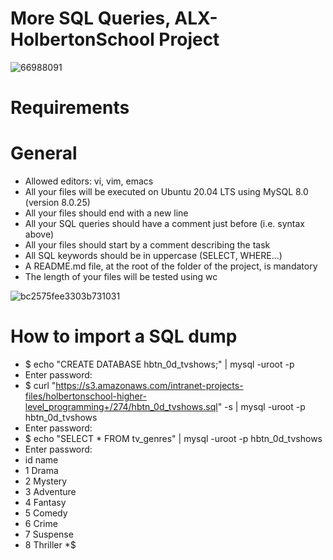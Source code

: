 # More SQL Queries, ALX-HolbertonSchool Project

![66988091](https://user-images.githubusercontent.com/85700432/183931965-f0dcc528-3612-41be-b6bc-ba67211407f8.jpg)

# Requirements
# General
* Allowed editors: vi, vim, emacs
* All your files will be executed on Ubuntu 20.04 LTS using MySQL 8.0 (version 8.0.25)
* All your files should end with a new line
* All your SQL queries should have a comment just before (i.e. syntax above)
* All your files should start by a comment describing the task
* All SQL keywords should be in uppercase (SELECT, WHERE…)
* A README.md file, at the root of the folder of the project, is mandatory
* The length of your files will be tested using wc

![bc2575fee3303b731031](https://user-images.githubusercontent.com/85700432/183931737-3f2d5470-a03c-433f-9925-7f8bbb2800a1.png)

# How to import a SQL dump
* $ echo "CREATE DATABASE hbtn_0d_tvshows;" | mysql -uroot -p
* Enter password: 
* $ curl "https://s3.amazonaws.com/intranet-projects-files/holbertonschool-higher-level_programming+/274/hbtn_0d_tvshows.sql" -s | mysql -uroot -p hbtn_0d_tvshows
* Enter password: 
* $ echo "SELECT * FROM tv_genres" | mysql -uroot -p hbtn_0d_tvshows
* Enter password: 
* id  name
* 1   Drama
* 2   Mystery
* 3   Adventure
* 4   Fantasy
* 5   Comedy
* 6   Crime
* 7   Suspense
* 8   Thriller
*$

